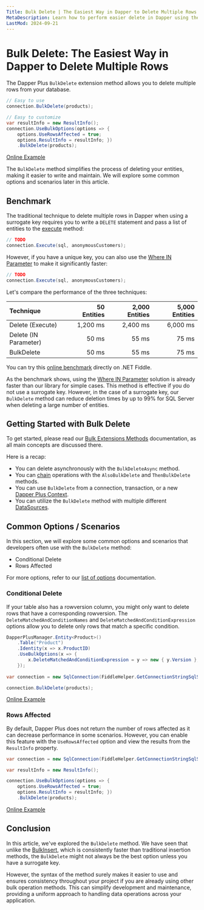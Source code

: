 ```yaml
---
Title: Bulk Delete | The Easiest Way in Dapper to Delete Multiple Rows
MetaDescription: Learn how to perform easier delete in Dapper using the Bulk Delete method, understand why it's essential, and explore some common scenarios.
LastMod: 2024-09-21
---
```


# Bulk Delete: The Easiest Way in Dapper to Delete Multiple Rows

The Dapper Plus `BulkDelete` extension method allows you to delete multiple rows from your database.

```csharp
// Easy to use
connection.BulkDelete(products);

// Easy to customize
var resultInfo = new ResultInfo();
connection.UseBulkOptions(options => {
	options.UseRowsAffected = true;
	options.ResultInfo = resultInfo; })
	.BulkDelete(products);
```

[Online Example](https://dotnetfiddle.net/p7L99k)

The `BulkDelete` method simplifies the process of deleting your entities, making it easier to write and maintain. We will explore some common options and scenarios later in this article.

## Benchmark

The traditional technique to delete multiple rows in Dapper when using a surrogate key requires you to write a `DELETE` statement and pass a list of entities to the [execute](https://www.learndapper.com/non-query) method:

```csharp
// TODO
connection.Execute(sql, anonymousCustomers);
```

However, if you have a unique key, you can also use the [Where IN Parameter](https://www.learndapper.com/parameters#dapper-where-in-parameters) to make it significantly faster:

```csharp
// TODO
connection.Execute(sql, anonymousCustomers);
```

Let's compare the performance of the three techniques:

| Technique              | 50 Entities | 2,000 Entities | 5,000 Entities |
| :--------------------- | -----------:| --------------:| --------------:|
| Delete (Execute)       | 1,200 ms    | 2,400 ms       | 6,000 ms       |
| Delete (IN Parameter)  | 50 ms       | 55 ms          | 75 ms          |
| BulkDelete             | 50 ms       | 55 ms          | 75 ms          |

You can try this [online benchmark](https://dotnetfiddle.net/CqTwfr) directly on .NET Fiddle.

As the benchmark shows, using the [Where IN Parameter](https://www.learndapper.com/parameters#dapper-where-in-parameters) solution is already faster than our library for simple cases. This method is effective if you do not use a surrogate key. However, in the case of a surrogate key, our `BulkDelete` method can reduce deletion times by up to 99% for SQL Server when deleting a large number of entities.

## Getting Started with Bulk Delete

To get started, please read our [Bulk Extensions Methods](/bulk-extensions-methods) documentation, as all main concepts are discussed there.

Here is a recap:

- You can delete asynchronously with the `BulkDeleteAsync` method.
- You can [chain](/bulk-extensions-methods#chaining) operations with the `AlsoBulkDelete` and `ThenBulkDelete` methods.
- You can use `BulkDelete` from a connection, transaction, or a new [Dapper Plus Context](/dapper-plus-context).
- You can utilize the `BulkDelete` method with multiple different [DataSources](/datasource).

## Common Options / Scenarios

In this section, we will explore some common options and scenarios that developers often use with the `BulkDelete` method:

- Conditional Delete
- Rows Affected

For more options, refer to our [list of options](/options) documentation.

### Conditional Delete

If your table also has a rowversion column, you might only want to delete rows that have a corresponding rowversion. The `DeleteMatchedAndConditionNames` and `DeleteMatchedAndConditionExpression` options allow you to delete only rows that match a specific condition.

```csharp
DapperPlusManager.Entity<Product>()
	.Table("Product")
	.Identity(x => x.ProductID)
	.UseBulkOptions(x => {
		x.DeleteMatchedAndConditionExpression = y => new { y.Version };
	});
	
var connection = new SqlConnection(FiddleHelper.GetConnectionStringSqlServer());

connection.BulkDelete(products);
```

[Online Example](https://dotnetfiddle.net/LNO8Mj)

### Rows Affected

By default, Dapper Plus does not return the number of rows affected as it can decrease performance in some scenarios. However, you can enable this feature with the `UseRowsAffected` option and view the results from the `ResultInfo` property.

```csharp
var connection = new SqlConnection(FiddleHelper.GetConnectionStringSqlServer());

var resultInfo = new ResultInfo();

connection.UseBulkOptions(options => {
	options.UseRowsAffected = true;
	options.ResultInfo = resultInfo; })
	.BulkDelete(products);
```

[Online Example](https://dotnetfiddle.net/WOFkM6)

## Conclusion

In this article, we've explored the `BulkDelete` method. We have seen that unlike the [BulkInsert](/bulk-insert), which is consistently faster than traditional insertion methods, the `BulkDelete` might not always be the best option unless you have a surrogate key.

However, the syntax of the method surely makes it easier to use and ensures consistency throughout your project if you are already using other bulk operation methods. This can simplify development and maintenance, providing a uniform approach to handling data operations across your application.